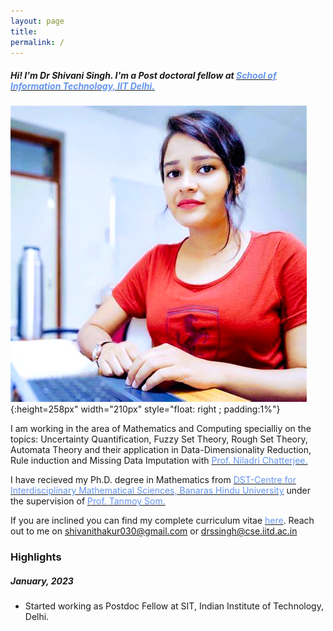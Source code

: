 ```yaml
---
layout: page
title:
permalink: /
---
```


<head>
	<!-- Place your kit's code here -->
	<script src="https://kit.fontawesome.com/d06797ceaa.js" crossorigin="anonymous"></script>
</head>

##### _Hi! I'm Dr Shivani Singh. I'm a Post doctoral fellow at [<span style="color: #6495ED">School of Information Technology, IIT Delhi. </span>](https://sit.iitd.ac.in/)_

![](/assets/images/shivani.png){:height=258px" width="210px" style="float: right ; padding:1%"}

I am working in the area of Mathematics and Computing specialliy on the topics: Uncertainty Quantification, Fuzzy Set Theory, Rough Set Theory, Automata Theory and their application in Data-Dimensionality Reduction, Rule induction and Missing Data Imputation with [<span style="color: #6495ED">Prof. Niladri Chatterjee. </span>](https://web.iitd.ac.in/~niladri/)

I have recieved my Ph.D. degree in Mathematics from [<span style="color: #6495ED">DST-Centre for Interdisciplinary Mathematical Sciences, Banaras Hindu University</span>](https://bhu.ac.in/Site/UnitHomeTemplate/1_233_3536_Main-Site-Centres) under the supervision of [<span style="color: #6495ED">Prof. Tanmoy Som. </span>](https://iitbhu.irins.org/profile/50246) 


If you are inclined you can find my complete curriculum vitae [<span style="color: #6495ED ">here</span>](assets/files/PriyanshSingh.pdf).  Reach out to me on shivanithakur030@gmail.com or drssingh@cse.iitd.ac.in

### Highlights

##### _January, 2023_
* Started working as Postdoc Fellow at SIT, Indian Institute of Technology, Delhi.


